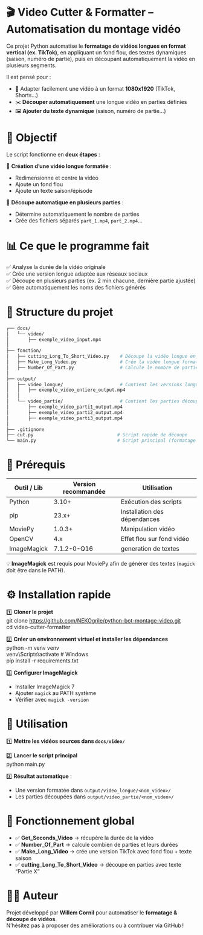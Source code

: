 # 🎬 Video Cutter & Formatter – Automatisation du montage vidéo  

Ce projet Python automatise le **formatage de vidéos longues en format vertical (ex. TikTok)**, en appliquant un fond flou, des textes dynamiques (saison, numéro de partie), puis en découpant automatiquement la vidéo en plusieurs segments.  

Il est pensé pour :  
- 🎥 Adapter facilement une vidéo à un format **1080x1920** (TikTok, Shorts…)  
- ✂️ **Découper automatiquement** une longue vidéo en parties définies  
- 🖼️ **Ajouter du texte dynamique** (saison, numéro de partie…)  


# 📌 Objectif  

Le script fonctionne en **deux étapes** :  

🔹 **Création d’une vidéo longue formatée** :  
- Redimensionne et centre la vidéo  
- Ajoute un fond flou  
- Ajoute un texte saison/épisode  

🔸 **Découpe automatique en plusieurs parties** :  
- Détermine automatiquement le nombre de parties  
- Crée des fichiers séparés `part_1.mp4`, `part_2.mp4`…  


# 📊 Ce que le programme fait  

✅ Analyse la durée de la vidéo originale  
✅ Crée une version longue adaptée aux réseaux sociaux  
✅ Découpe en plusieurs parties (ex. 2 min chacune, dernière partie ajustée)  
✅ Gère automatiquement les noms des fichiers générés  


# 🧱 Structure du projet  
```bash
┌── docs/  
│   └── video/  
│       ├── exemple_video_input.mp4  
│  
├── fonction/  
│   ├── cutting_Long_To_Short_Video.py    # Découpe la vidéo longue en parties  
│   ├── Make_Long_Video.py                # Crée la vidéo longue format TikTok  
│   ├── Number_Of_Part.py                 # Calcule le nombre de parties et durées  
│  
├── output/  
│   ├── video_longue/                     # Contient les versions longues formatées  
│   │   ├── exemple_video_entiere_output.mp4   
│   │  
│   └── video_partie/                     # Contient les parties découpées  
│       ├── exemple_video_parti1_output.mp4
│       ├── exemple_video_parti2_output.mp4
│       ├── exemple_video_parti3_output.mp4
│  
├── .gitignore  
├── cut.py                               # Script rapide de découpe  
└── main.py                              # Script principal (formatage + découpe)  

```
# 🧰 Prérequis  

Outil / Lib | Version recommandée | Utilisation  
--- | --- | ---  
Python | 3.10+ | Exécution des scripts  
pip | 23.x+ | Installation des dépendances  
MoviePy | 1.0.3+ | Manipulation vidéo  
OpenCV | 4.x | Effet flou sur fond vidéo  
ImageMagick | 7.1.2-0-Q16 | generation de textes 

💡 **ImageMagick** est requis pour MoviePy afin de générer des textes (`magick` doit être dans le PATH).  


# ⚙️ Installation rapide  

1️⃣ **Cloner le projet**  
git clone https://github.com/NEKOgrile/python-bot-montage-video.git  
cd video-cutter-formatter  

2️⃣ **Créer un environnement virtuel et installer les dépendances**  
python -m venv venv  
venv\Scripts\activate  # Windows  
pip install -r requirements.txt  

3️⃣ **Configurer ImageMagick**  
- Installer ImageMagick 7  
- Ajouter `magick` au PATH système  
- Vérifier avec `magick -version`  


# 🚀 Utilisation  

1️⃣ **Mettre les vidéos sources dans `docs/video/`**  

2️⃣ **Lancer le script principal**  
python main.py  

3️⃣ **Résultat automatique** :  
- Une version formatée dans `output/video_longue/<nom_video>/`  
- Les parties découpées dans `output/video_partie/<nom_video>/`  


# 🎯 Fonctionnement global  

- ✅ **Get_Seconds_Video** → récupère la durée de la vidéo  
- ✅ **Number_Of_Part** → calcule combien de parties et leurs durées  
- ✅ **Make_Long_Video** → crée une version TikTok avec fond flou + texte saison  
- ✅ **cutting_Long_To_Short_Video** → découpe en parties avec texte “Partie X”  


# 🧑‍💻 Auteur  

Projet développé par **Willem Cornil** pour automatiser le **formatage & découpe de vidéos**.  
N’hésitez pas à proposer des améliorations ou à contribuer via GitHub !  


